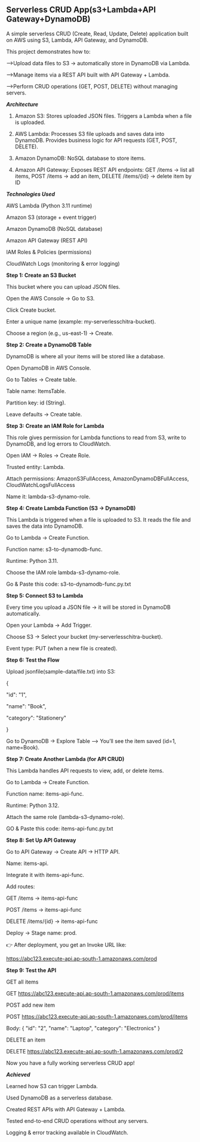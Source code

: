 ## Serverless CRUD App(s3+Lambda+API Gateway+DynamoDB)

A simple serverless CRUD (Create, Read, Update, Delete) application built on AWS using S3, Lambda, API Gateway, and DynamoDB.

This project demonstrates how to:

-->Upload data files to S3 → automatically store in DynamoDB via Lambda.

-->Manage items via a REST API built with API Gateway + Lambda.

-->Perform CRUD operations (GET, POST, DELETE) without managing servers.

**_Architecture_**

1. Amazon S3: Stores uploaded JSON files. Triggers a Lambda when a file is uploaded.

2. AWS Lambda: Processes S3 file uploads and saves data into DynamoDB. Provides business logic for API requests (GET, POST, DELETE).

3. Amazon DynamoDB: NoSQL database to store items.

4. Amazon API Gateway: Exposes REST API endpoints: GET /items → list all items,  POST /items → add an item,  DELETE /items/{id} → delete item by ID

**_Technologies Used_**

AWS Lambda (Python 3.11 runtime)

Amazon S3 (storage + event trigger)

Amazon DynamoDB (NoSQL database)

Amazon API Gateway (REST API)

IAM Roles & Policies (permissions)

CloudWatch Logs (monitoring & error logging)

**Step 1: Create an S3 Bucket**

This bucket where you can upload JSON files.

Open the AWS Console → Go to S3.

Click Create bucket.

Enter a unique name (example: my-serverlesschitra-bucket).

Choose a region (e.g., us-east-1) → Create.

**Step 2: Create a DynamoDB Table**

DynamoDB is where all your items will be stored like a database.

Open DynamoDB in AWS Console.

Go to Tables → Create table.

Table name: ItemsTable.

Partition key: id (String).

Leave defaults → Create table.

**Step 3: Create an IAM Role for Lambda**

This role gives permission for Lambda functions to read from S3, write to DynamoDB, and log errors to CloudWatch.

Open IAM → Roles → Create Role.

Trusted entity: Lambda.

Attach permissions: AmazonS3FullAccess, AmazonDynamoDBFullAccess, CloudWatchLogsFullAccess

Name it: lambda-s3-dynamo-role.

**Step 4: Create Lambda Function (S3 → DynamoDB)**

This Lambda is triggered when a file is uploaded to S3. It reads the file and saves the data into DynamoDB.

Go to Lambda → Create Function.

Function name: s3-to-dynamodb-func.

Runtime: Python 3.11.

Choose the IAM role lambda-s3-dynamo-role.

Go & Paste this code: s3-to-dynamodb-func.py.txt

**Step 5: Connect S3 to Lambda**

Every time you upload a JSON file → it will be stored in DynamoDB automatically.

Open your Lambda → Add Trigger.

Choose S3 -> Select your bucket (my-serverlesschitra-bucket).

Event type: PUT (when a new file is created).

**Step 6: Test the Flow**

Upload jsonfile(sample-data/file.txt) into S3:

{
 
  "id": "1",
 
  "name": "Book",
 
  "category": "Stationery"

}

Go to DynamoDB → Explore Table --> You’ll see the item saved (id=1, name=Book).

**Step 7: Create Another Lambda (for API CRUD)**

This Lambda handles API requests to view, add, or delete items.

Go to Lambda → Create Function.

Function name: items-api-func.

Runtime: Python 3.12.

Attach the same role (lambda-s3-dynamo-role).

GO & Paste this code: items-api-func.py.txt

**Step 8: Set Up API Gateway**

Go to API Gateway → Create API → HTTP API.

Name: items-api.

Integrate it with items-api-func.

Add routes:

GET /items → items-api-func

POST /items → items-api-func

DELETE /items/{id} → items-api-func

Deploy → Stage name: prod.

👉 After deployment, you get an Invoke URL like:

https://abc123.execute-api.ap-south-1.amazonaws.com/prod

**Step 9: Test the API**

GET all items

GET https://abc123.execute-api.ap-south-1.amazonaws.com/prod/items

POST add new item

POST https://abc123.execute-api.ap-south-1.amazonaws.com/prod/items

Body:
{
  "id": "2",
  "name": "Laptop",
  "category": "Electronics"
}

DELETE an item

DELETE https://abc123.execute-api.ap-south-1.amazonaws.com/prod/2


Now you have a fully working serverless CRUD app!

**_Achieved_**

Learned how S3 can trigger Lambda.

Used DynamoDB as a serverless database.

Created REST APIs with API Gateway + Lambda.

Tested end-to-end CRUD operations without any servers.

Logging & error tracking available in CloudWatch.
